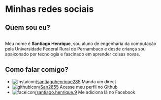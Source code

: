   <h1>Minhas redes sociais</h1>
  <h2>Quem sou eu?</h2>
  <p><img src="foto-removebg-preview.png" alt=""></p>
  <p>Meu nome é <strong>Santiago Henrique</strong>, sou aluno de engenharia da computação pela Universidade Federal Rural de Pernambuco e desde criança sou apaixonado por tecnologia e fascinado em aprender coisas novas.</p>
  <h2>Como falar comigo?</h2>
  <ul>
    <li><img src="icone-instagram.png" alt="instaicon"><a href="https://www.instagram.com/santiagohenrique285/">/santiagohenrique285</a> Manda um direct</li>
    <li><img src="icone-github.png" alt="githubicon"><a href="https://github.com/San2855">/San2855</a> Acesse meu perfil no Github</li>
    <li><img src="icone-facebook.png" alt="faceicon"><a href="https://www.facebook.com/santiago.henrique.9/">/santiago.henrique.9</a> Me adiciona lá no Facebook</li>
  </ul>
</body>
</html>
